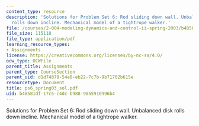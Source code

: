 ```yaml
---
content_type: resource
description: 'Solutions for Problem Set 6: Rod sliding down wall. Unbalanced disk
  rolls down incline. Mechanical model of a tightrope walker.'
file: /courses/2-004-modeling-dynamics-and-control-ii-spring-2003/b48581df17c5c4dcb9889055910996b4_ps6_spring03_sol.pdf
file_size: 115118
file_type: application/pdf
learning_resource_types:
- Assignments
license: https://creativecommons.org/licenses/by-nc-sa/4.0/
ocw_type: OCWFile
parent_title: Assignments
parent_type: CourseSection
parent_uid: d1d74878-54e8-eb22-7c7b-9b71702b615e
resourcetype: Document
title: ps6_spring03_sol.pdf
uid: b48581df-17c5-c4dc-b988-9055910996b4
---
```

Solutions for Problem Set 6: Rod sliding down wall. Unbalanced disk rolls down incline. Mechanical model of a tightrope walker.